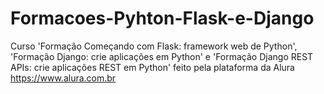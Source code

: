 # Formacoes-Pyhton-Flask-e-Django
 Curso 'Formação Começando com Flask: framework web de Python', 'Formação Django: crie aplicações em Python' e 'Formação Django REST APIs: crie aplicações REST em Python' feito pela plataforma da Alura <https://www.alura.com.br>
